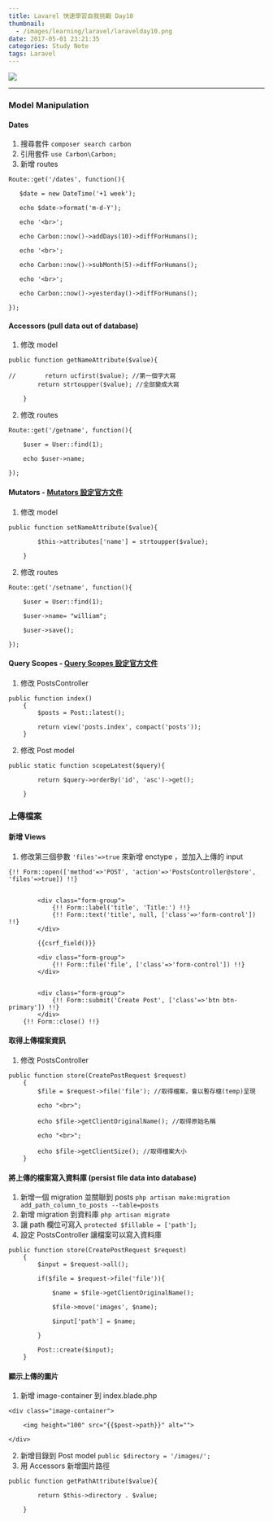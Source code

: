 ```yaml
---
title: Lavarel 快速學習自我挑戰 Day10
thumbnail:
  - /images/learning/laravel/laravelday10.png
date: 2017-05-01 23:21:35
categories: Study Note
tags: Laravel
---
```

<img src="/images/learning/laravel/laravelday10.png">

***
### Model Manipulation
#### Dates
1. 搜尋套件 `composer search carbon`
2. 引用套件 `use Carbon\Carbon;`
3. 新增 routes
```
Route::get('/dates', function(){

   $date = new DateTime('+1 week');

   echo $date->format('m-d-Y');

   echo '<br>';

   echo Carbon::now()->addDays(10)->diffForHumans();

   echo '<br>';

   echo Carbon::now()->subMonth(5)->diffForHumans();

   echo '<br>';

   echo Carbon::now()->yesterday()->diffForHumans();

});
```
#### Accessors (pull data out of database)
1. 修改 model
```
public function getNameAttribute($value){

//        return ucfirst($value); //第一個字大寫
        return strtoupper($value); //全部變成大寫

    }
```
2. 修改 routes
```
Route::get('/getname', function(){

    $user = User::find(1);

    echo $user->name;

});
```
#### Mutators - [Mutators 設定官方文件](https://laravel.com/docs/5.2/eloquent-mutators)
1. 修改 model
```
public function setNameAttribute($value){

        $this->attributes['name'] = strtoupper($value);

    }
```
2. 修改 routes
```
Route::get('/setname', function(){

    $user = User::find(1);

    $user->name= "william";

    $user->save();

});
```
#### Query Scopes - [Query Scopes 設定官方文件](https://laravel.com/docs/5.2/eloquent#query-scopes)
1. 修改 PostsController
```
public function index()
    {
        $posts = Post::latest();

        return view('posts.index', compact('posts'));
    }

```
2. 修改 Post model
```
public static function scopeLatest($query){

        return $query->orderBy('id', 'asc')->get();

    }
```
### 上傳檔案
#### 新增 Views
1. 修改第三個參數 `'files'=>true` 來新增 enctype ，並加入上傳的 input
```
{!! Form::open(['method'=>'POST', 'action'=>'PostsController@store', 'files'=>true]) !!}


        <div class="form-group">
            {!! Form::label('title', 'Title:') !!}
            {!! Form::text('title', null, ['class'=>'form-control']) !!}
        </div>

        {{csrf_field()}}

        <div class="form-group">
            {!! Form::file('file', ['class'=>'form-control']) !!}
        </div>


        <div class="form-group">
            {!! Form::submit('Create Post', ['class'=>'btn btn-primary']) !!}
        </div>
    {!! Form::close() !!}
```
#### 取得上傳檔案資訊
1. 修改 PostsController
```
public function store(CreatePostRequest $request)
    {
        $file = $request->file('file'); //取得檔案，會以暫存檔(temp)呈現

        echo "<br>";

        echo $file->getClientOriginalName(); //取得原始名稱

        echo "<br>";

        echo $file->getClientSize(); //取得檔案大小
    }
```
#### 將上傳的檔案寫入資料庫 (persist file data into database)
1. 新增一個 migration 並關聯到 posts
`php artisan make:migration add_path_column_to_posts --table=posts`
2. 新增 migration 到資料庫
`php artisan migrate`
3. 讓 path 欄位可寫入
`protected $fillable = ['path'];`
4. 設定 PostsController 讓檔案可以寫入資料庫
```
public function store(CreatePostRequest $request)
    {
        $input = $request->all();

        if($file = $request->file('file')){

            $name = $file->getClientOriginalName();

            $file->move('images', $name);

            $input['path'] = $name;

        }

        Post::create($input);
    }
```
#### 顯示上傳的圖片
1. 新增 image-container 到 index.blade.php
```
<div class="image-container">

    <img height="100" src="{{$post->path}}" alt="">
    
</div>
```
2. 新增目錄到 Post model
`public $directory = '/images/';`
3. 用 Accessors 新增圖片路徑
```
public function getPathAttribute($value){

        return $this->directory . $value;

    }
```